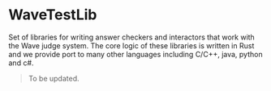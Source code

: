 # WaveTestLib

Set of libraries for writing answer checkers and interactors that work with the Wave judge system. The core logic of these libraries is written in Rust and we provide port to many other languages including C/C++, java, python and c#.

> To be updated.
